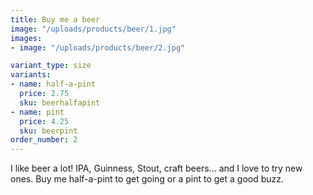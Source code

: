 ```yaml
---
title: Buy me a beer
image: "/uploads/products/beer/1.jpg"
images:
- image: "/uploads/products/beer/2.jpg"

variant_type: size
variants:
- name: half-a-pint
  price: 2.75
  sku: beerhalfapint
- name: pint
  price: 4.25
  sku: beerpint
order_number: 2
---
```


I like beer a lot! IPA, Guinness, Stout, craft beers... and I love to try new ones. Buy me half-a-pint to get going or a pint to get a good buzz.